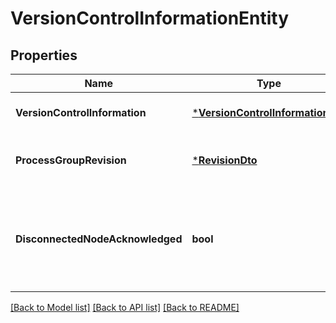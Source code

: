 # VersionControlInformationEntity

## Properties
Name | Type | Description | Notes
------------ | ------------- | ------------- | -------------
**VersionControlInformation** | [***VersionControlInformationDto**](VersionControlInformationDTO.md) | The Version Control information | [optional] [default to null]
**ProcessGroupRevision** | [***RevisionDto**](RevisionDTO.md) | The Revision for the Process Group | [optional] [default to null]
**DisconnectedNodeAcknowledged** | **bool** | Acknowledges that this node is disconnected to allow for mutable requests to proceed. | [optional] [default to null]

[[Back to Model list]](../pkg/nifi/README.md#documentation-for-models) [[Back to API list]](../pkg/nifi/README.md#documentation-for-api-endpoints) [[Back to README]](../pkg/nifi/README.md)



